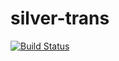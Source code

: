 # silver-trans
[![Build Status](https://travis-ci.org/luangeng/silver-trans.svg?branch=master)](https://travis-ci.org/luangeng/silver-trans)
